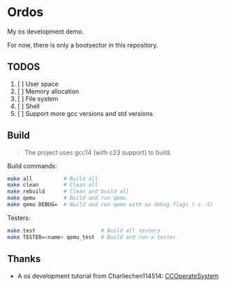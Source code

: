 # Ordos

My os development demo.

For now, there is only a bootsector in this repository.

## TODOS

1. [ ] User space
2. [ ] Memory allocation
3. [ ] File system
4. [ ] Shell
5. [ ] Support more gcc versions and std versions

## Build

> The project uses gcc14 (with c23 support) to build.

Build commands:

```bash
make all          # Build all
make clean        # Clean all
make rebuild      # Clean and build all
make qemu         # Build and run qemu
make qemu DEBUG=  # Build and run qemu with no debug flags (-s -S)
```

Testers:

```bash
make test                     # Build all testers
make TESTER=<name> qemu_test  # Build and run a tester
```

## Thanks

- A os development tutorial from Charliechen114514: [CCOperateSystem](https://github.com/Charliechen114514/CCOperateSystem)
